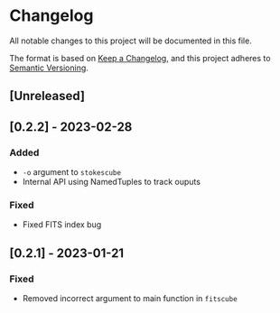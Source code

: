 # Changelog

All notable changes to this project will be documented in this file.

The format is based on [Keep a Changelog](https://keepachangelog.com/en/1.0.0/),
and this project adheres to [Semantic Versioning](https://semver.org/spec/v2.0.0.html).

## [Unreleased]

## [0.2.2] - 2023-02-28

### Added

- `-o` argument to `stokescube`
- Internal API using NamedTuples to track ouputs

### Fixed

- Fixed FITS index bug

## [0.2.1] - 2023-01-21

### Fixed

- Removed incorrect argument to main function in `fitscube`